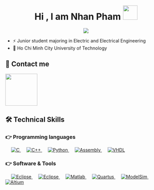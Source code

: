 <h1 align="center">Hi , I am Nhan Pham <img src="https://emojis.slackmojis.com/emojis/images/1588315024/8823/hyperkitty.gif?1588315024" width="45"></h1>
<p align="center">
  <a href="https://github.com/DenverCoder1/readme-typing-svg"><img src="https://readme-typing-svg.herokuapp.com?lines=Electrical+Engineering+Student;Interested+in+Embed+System+and+Automation&center=true&width=500&height=50"></a>
</p>


- ⚡ Junior student majoring in Electric and Electrical Engineering
- 🏫 Ho Chi Minh City University of Technology



## 🧖 Contact me
<a href="https://www.facebook.com/t.nhan.p.01">
<img src="https://img.shields.io/badge/Facebook-1877F2?style=for-the-badge&logo=facebook&logoColor=white" width="100"/>
</a>


## 🛠️ Technical Skills
### 👉 Programming languages

<p align="left"> 
  &emsp; 
  <a href="https://www.cprogramming.com/" target="_blank"> 
    <img alt="C" src="https://img.shields.io/badge/C%20-%232370ED.svg?logo=c&logoColor=white">
  </a> 
  &emsp;
  <a href="https://www.w3schools.com/cpp/" target="_blank"> 
    <img alt="C++" src="https://img.shields.io/badge/C++%20-%2300599C.svg?logo=c%2B%2B&logoColor=white">
  </a> 
  &emsp;
   <a href="https://www.python.org" target="_blank">
    <img alt="Python" src="https://img.shields.io/badge/Python%20-%2314354C.svg?logo=python&logoColor=white">
  </a>
  &emsp;
  <a href="#">
    <img alt="Assembly" src="https://img.shields.io/badge/Assembly%20-%5391FE.svg?logo=assembly&logoColor=white"/>
  </a>
  &emsp;
  <a href="#">
    <img alt="VHDL" src="https://img.shields.io/badge/VHDL%20-%232370ED.svg?logo=vhdl&logoColor=white"/>
  </a>
</p>


### 👉 Software & Tools
<p align="left"> 
   &emsp;
  <a href="#">
    <img alt="Eclipse" src="https://img.shields.io/badge/VisualStudio%20-5C2D91.svg?logo=visual%20studio&logoColor=white"/>
  </a>
  &emsp;
  <a href="#">
    <img alt="Eclipse" src="https://img.shields.io/badge/Eclipse%20-%232370ED.svg?logo=eclipse&logoColor=white"/>
  </a>
  &emsp; 
  <a href="https://www.mathworks.com/products/matlab.html/" target="_blank"> 
    <img alt="Matlab" src="https://img.shields.io/badge/Matlab%20-%232370ED.svg?logo=matlab&logoColor=white">
  </a> 
  &emsp;
  <a href="https://www.w3schools.com/cpp/" target="_blank"> 
    <img alt="Quartus" src="https://img.shields.io/badge/Quartus%20-%2300599C.svg?logo=quartus&logoColor=white">
  </a> 
  &emsp;
   <a href="https://www.python.org" target="_blank">
    <img alt="ModelSim" src="https://img.shields.io/badge/ModelSim%20-%2314354C.svg?logo=modelsim&logoColor=white">
  </a>
  &emsp;
  <a href="#">
    <img alt="Altium" src="https://img.shields.io/badge/Altium%20-%5391FE.svg?logo=altium&logoColor=white"/>
  </a>
</p>

<!-- [![Top Langs](https://github-readme-stats.vercel.app/api/top-langs/?username=nhanphamxb7&layout=compact)](https://github.com/anuraghazra/github-readme-stats) -->
